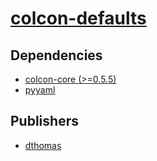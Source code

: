 # [colcon-defaults](https://pypi.org/project/colcon-defaults)

## Dependencies
- [colcon-core (>=0.5.5)](packages/c/colcon-core.md)
- [pyyaml](packages/p/pyyaml.md)



## Publishers
- [dthomas](https://pypi.org/user/dthomas)

